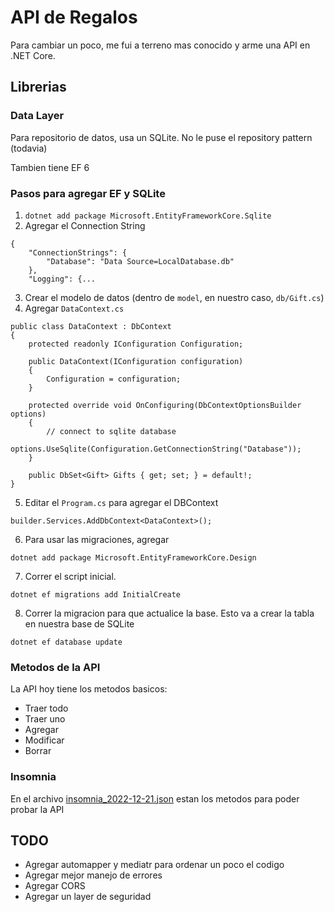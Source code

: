 # API de Regalos

Para cambiar un poco, me fui a terreno mas conocido y arme una API en .NET Core.

## Librerias
### Data Layer 
Para repositorio de datos, usa un SQLite. No le puse el repository pattern (todavia)

Tambien tiene EF 6

### Pasos para agregar EF y SQLite 

1. `dotnet add package Microsoft.EntityFrameworkCore.Sqlite`
2. Agregar el Connection String
```
{
    "ConnectionStrings": {
        "Database": "Data Source=LocalDatabase.db"
    },
    "Logging": {...
```
3. Crear el modelo de datos (dentro de `model`, en nuestro caso, `db/Gift.cs`)
4. Agregar `DataContext.cs`

```
public class DataContext : DbContext
{
    protected readonly IConfiguration Configuration;

    public DataContext(IConfiguration configuration)
    {
        Configuration = configuration;
    }

    protected override void OnConfiguring(DbContextOptionsBuilder options)
    {
        // connect to sqlite database
        options.UseSqlite(Configuration.GetConnectionString("Database"));
    }

    public DbSet<Gift> Gifts { get; set; } = default!;
}
```
5. Editar el `Program.cs` para agregar el DBContext
```
builder.Services.AddDbContext<DataContext>();
```
6. Para usar las migraciones, agregar 
```
dotnet add package Microsoft.EntityFrameworkCore.Design
```
7. Correr el script inicial. 
```
dotnet ef migrations add InitialCreate
```
8. Correr la migracion para que actualice la base. Esto va a crear la tabla en nuestra base de SQLite
```
dotnet ef database update
```

### Metodos de la API

La API hoy tiene los metodos basicos:
- Traer todo
- Traer uno
- Agregar
- Modificar
- Borrar

### Insomnia
En el archivo [insomnia_2022-12-21.json](Insomnia_2022-12-21.json) estan los metodos para poder probar la API

## TODO
- Agregar automapper y mediatr para ordenar un poco el codigo
- Agregar mejor manejo de errores
- Agregar CORS
- Agregar un layer de seguridad